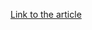 [Link to the article](https://www.bitdefender.com/en-us/blog/labs/details-on-apples-shortcuts-vulnerability-a-deep-dive-into-cve-2024-23204)
